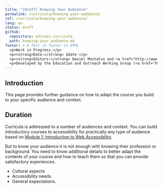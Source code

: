 ```yaml
---
title: "[Draft] Knowing Your Audience"
permalink: /curricula/knowing-your-audience/
ref: /curricula/knowing-your-audience/
lang: en
status: draft
github:
  repository: w3c/wai-curricula
  path: knowing-your-audience.md
footer: > # Text in footer in HTML
  <p>Work in Progress.</p>
  <p><strong>Date:</strong> $date </p>
  <p><strong>Editors:</strong> Daniel Montalvo and <a href="http://www.w3.org/People/shadi/">Shadi Abou-Zahra</a>. Contributors: <a href="https://www.w3.org/WAI/EO/EOWG-members">EOWG Participants</a></p>
  <p>Developed by the Education and Outreach Working Group (<a href="http://www.w3.org/WAI/EO/">EOWG</a>). Developed as part of the <a href="https://www.w3.org/WAI/about/projects/wai-guide/">WAI-Guide Project</a> funded by the European Commission (EC) under the Horizon 2020 program (Grant Agreement 822245).</p>
---
```


## Introduction

This page provides further guidance on how to adapt the course you build to your specific audience and context.

## Duration

Curricula is addressed to a number of audiences and context. You can build introductory courses to accessibility for practically any type of audience based on [Module 1: Introduction to Web Accessibility](https://www.w3.org/WAI/curricula/introduction-to-web-accessibility/).

But to know your audience it is not enough with knowing their profession or background. You need to know additional details to better adapt the contents of your course and how to teach them so that you can provide satisfactory experiences.

* Cultural aspects
* Accessibility needs.
* General expectations.
